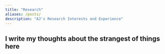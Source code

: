 ```yaml
---
title: "Research"
aliases: /posts/
description: "AJ's Research Interests and Experience"
---
```

## __I write my thoughts about the strangest of things here__